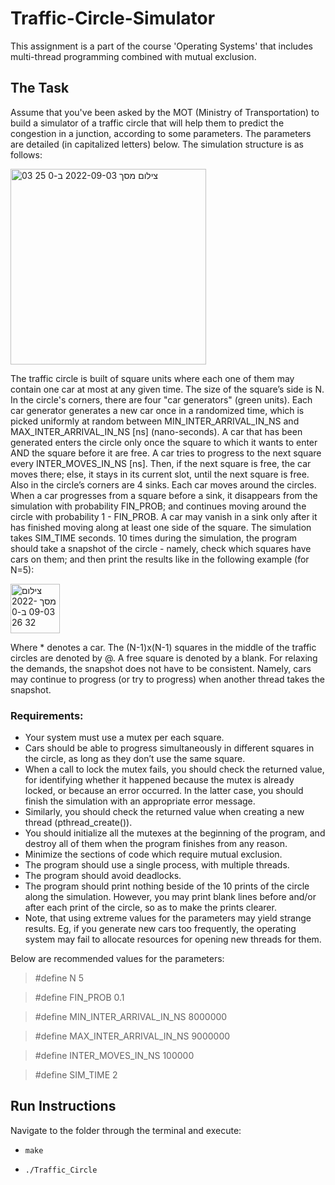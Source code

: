 # Traffic-Circle-Simulator

This assignment is a part of the course 'Operating Systems' that includes multi-thread programming combined with mutual exclusion.

## The Task

Assume that you've been asked by the MOT (Ministry of Transportation) to build a simulator of a traffic circle that will help them to predict the congestion in a junction, according to some parameters. The parameters are detailed (in capitalized letters) below.
The simulation structure is as follows:

<img width="313" alt="צילום מסך 2022-09-03 ב-0 25 03" src="https://user-images.githubusercontent.com/90688449/188237382-47db36d2-2e22-48ed-8ac1-0b6d1cd34fd4.png">

The traffic circle is built of square units where each one of them may contain one car at most at any given time. The size of the square’s side is N. 
In the circle's corners, there are four "car generators" (green units). Each car generator generates a new car once in a randomized time, which is picked uniformly at random between MIN_INTER_ARRIVAL_IN_NS and MAX_INTER_ARRIVAL_IN_NS [ns] (nano-seconds). 
A car that has been generated enters the circle only once the square to which it wants to enter AND the square before it are free.
A car tries to progress to the next square every INTER_MOVES_IN_NS [ns]. Then, if the next square is free, the car moves there; else, it stays in its current slot, until the next square is free.
Also in the circle’s corners are 4 sinks. Each car moves around the circles. When a car progresses from a square before a sink, it disappears from the simulation with probability FIN_PROB; and continues moving around the circle with probability 1 - FIN_PROB. A car may vanish in a sink only after it has finished moving along at least one side of the square.
The simulation takes SIM_TIME seconds.
10 times during the simulation, the program should take a snapshot of the circle  - namely, check which squares have cars on them; and then print the results like in the following example (for N=5):

<img width="79" alt="צילום מסך 2022-09-03 ב-0 32 26" src="https://user-images.githubusercontent.com/90688449/188238108-e549668b-5bd0-41c8-ac79-0f8046990351.png">

Where * denotes a car. The (N-1)x(N-1) squares in the middle of the traffic circles are denoted by @. A free square is denoted by a blank.
For relaxing the demands, the snapshot does not have to be consistent. Namely, cars may continue to progress (or try to progress) when another thread takes the snapshot.

### Requirements:
- Your system must use a mutex per each square.
- Cars should be able to progress simultaneously in different squares in the circle, as long as they don’t use the same square.
- When a call to lock the mutex fails, you should check the returned value, for identifying whether it happened because the mutex is already locked, or because an error occurred. In the latter case, you should finish the simulation with an appropriate error message.
- Similarly, you should check the returned value when creating a new thread (pthread_create()).
- You should initialize all the mutexes at the beginning of the program, and destroy all of them when the program finishes from any reason.
- Minimize the sections of code which require mutual exclusion. 
- The program should use a single process, with multiple threads.
- The program should avoid deadlocks.
- The program should print nothing beside of the 10 prints of the circle along the simulation. However, you may print blank lines before and/or after each print of the circle, so as to make the prints clearer.
- Note, that using extreme values for the parameters may yield strange results. Eg, if you generate new cars too frequently, the operating system may fail to allocate resources for opening new threads for them.

Below are recommended values for the parameters:

> #define N 5

> #define FIN_PROB 0.1

> #define MIN_INTER_ARRIVAL_IN_NS 8000000

> #define MAX_INTER_ARRIVAL_IN_NS 9000000

> #define INTER_MOVES_IN_NS		100000

> #define SIM_TIME 2


## Run Instructions

Navigate to the folder through the terminal and execute:

- `make`

- `./Traffic_Circle`
